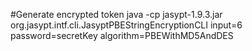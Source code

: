 #Generate encrypted token
java -cp jasypt-1.9.3.jar org.jasypt.intf.cli.JasyptPBEStringEncryptionCLI input=6 password=secretKey algorithm=PBEWithMD5AndDES